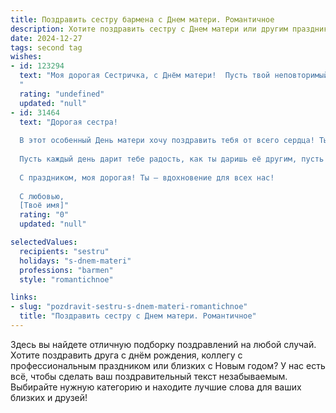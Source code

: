 ```yaml
---
title: Поздравить сестру бармена с Днем матери. Романтичное
description: Хотите поздравить сестру с Днем матери или другим праздником? Наш ИИ создаст незабываемое поздравление, а вы обязательно выделитесь среди других.  
date: 2024-12-27
tags: second tag
wishes:
- id: 123294
  text: "Моя дорогая Сестричка, с Днём матери!  Пусть твой неповторимый коктейль из любви, заботы и нежности всегда искрится и согревает сердца близких.  Ты – настоящая волшебница, которая умеет создавать праздник из самых обычных дней.  Пусть твой светлый и добрый  дух, как самый изысканный напиток,  наполняет жизнь радостью и счастьем.  Люблю тебя!
  "
  rating: "undefined"
  updated: "null"
- id: 31464
  text: "Дорогая сестра!
  
  В этот особенный День матери хочу поздравить тебя от всего сердца! Ты — истинный мастер не только в искусстве смешивания коктейлей, но и в искусстве заботы и любви. Твоя нежность, тепло и умение создавать уют делают наш мир ярче и прекрасней.
  
  Пусть каждый день дарит тебе радость, как ты даришь её другим, пусть твоя жизнь будет наполнена яркими эмоциями и волшебными моментами. Ты достойна только счастья и любви, которые по аналогии с твоими лучшими напитками, будут всегда свежи и искренни.
  
  С праздником, моя дорогая! Ты — вдохновение для всех нас!
  
  С любовью,
  [Твоё имя]"
  rating: "0"
  updated: "null"

selectedValues:
  recipients: "sestru"
  holidays: "s-dnem-materi"
  professions: "barmen"
  style: "romantichnoe"

links:
- slug: "pozdravit-sestru-s-dnem-materi-romantichnoe"
  title: "Поздравить сестру с Днем матери. Романтичное"
---
```


Здесь вы найдете отличную подборку поздравлений на любой случай. 
Хотите поздравить друга с днём рождения, коллегу с профессиональным праздником или близких с Новым годом? У нас есть всё, чтобы сделать ваш поздравительный текст незабываемым. Выбирайте нужную категорию и находите лучшие слова для ваших близких и друзей!
